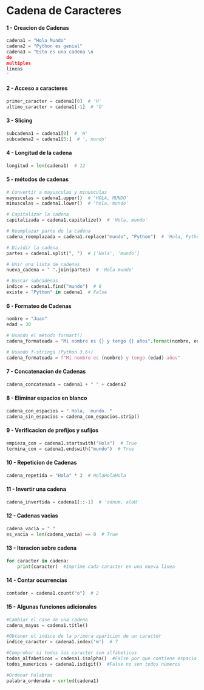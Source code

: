 # Cadena de Caracteres

#### 1 - Creacion de Cadenas

```python
cadena1 = "Hola Mundo"
cadena2 = "Python es genial"
cadena3 = "Esto es una cadena \n
de
multiples
lineas
"
```

#### 2 - Acceso a caracteres

```python
primer_caracter = cadena1[0]  # 'H'
ultimo_caracter = cadena1[-1]  # 'O'
```

#### 3 - Slicing

```python
subcadena1 = cadena1[0]  # 'H'
subcadena2 = cadena1[5:]  # ', mundo'
```

#### 4 - Longitud de la cadena

```python
longitud = len(cadena1)  # 12
```

#### 5 - métodos de cadenas

```python
# Convertir a mayusculas y minusculas
mayusculas = cadena1.upper()  # 'HOLA, MUNDO'
minusculas = cadena1.lower()  # 'hola, mundo'

# Capitalizar la cadena
capitalizada = cadena1.capitalize()  # 'Hola, mundo'

# Reemplazar parte de la cadena
cadena_reemplazada = cadena1.replace("mundo", "Python")  # 'Hola, Python'

# Dividir la cadena
partes = cadena1.split(", ")  # ['Hola', 'mundo']

# Unir una lista de cadenas
nueva_cadena = " ".join(partes)  # 'Hola mundo'

# Buscar subcadenas
indice = cadena1.find("mundo")  # 6
existe = "Python" in cadena1  # False
```

#### 6 - Formateo de Cadenas

```Python
nombre = "Juan"
edad = 30

# Usando el método formart()
cadena_formateada = "Mi nombre es {} y tengo {} años".format(nombre, edad)

# Usando f-strings (Python 3.6+)
cadena_formateada = f"Mi nombre es {nombre} y tengo {edad} años"
```

#### 7 - Concatenacion de Cadenas

```python
cadena_concatenada = cadena1 + " " + cadena2
```

#### 8 - Eliminar espacios en blanco

```python
cadena_con_espacios = " Hola,  mundo. "
cadena_sin_espacios = cadena_con_espacios.strip()
```

#### 9 - Verificacion de prefijos y sufijos

```python
empieza_con = cadena1.startswith("Hola")  # True
termina_con = cadena1.endswith("mundo")  # True
```

#### 10 - Repeticion de Cadenas

```python
cadena_repetida = "Hola" * 3  # HolaHolaHola
```

#### 11 - Invertir una cadena

```python
cadena_invertida = cadena1[::-1]  # 'odnum, aloH'
```

#### 12 - Cadenas vacias

```python
cadena_vacia = " "
es_vacia = len(cadena_vacia) == 0  # True
```

#### 13 - Iteracion sobre cadena

```python
for caracter in cadena:
    print(caracter)  #Imprime cada caracter en una nueva linea
```

#### 14 - Contar ocurrencias

```python
contador = cadena1.count("o")  # 2
```

#### 15 - Algunas funciones adicionales

```python
#Cambiar el case de una cadena
cadena_mayus = cadena1.title()

#Obtener el indice de la primera aparicion de un caracter
indice_caracter = cadena1.index('m')  # 7

#Comprobar si todos los caracter son alfabeticos
todos_alfabeticos = cadena1.isalpha()  #False por que contiene espacio y coma
todos_numericos = cadena1.isdigit()  #False no son todos números

#Ordenar Palabras
palabra_ordenada = sorted(cadena1)
```